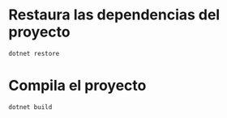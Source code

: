 # Restaura las dependencias del proyecto

```
dotnet restore
```

# Compila el proyecto

```
dotnet build
```
